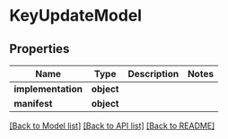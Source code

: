 # KeyUpdateModel

## Properties
Name | Type | Description | Notes
------------ | ------------- | ------------- | -------------
**implementation** | **object** |  | 
**manifest** | **object** |  | 

[[Back to Model list]](../README.md#documentation-for-models) [[Back to API list]](../README.md#documentation-for-api-endpoints) [[Back to README]](../README.md)



